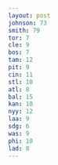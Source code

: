```yaml
---
layout: post
johnson: 73
smith: 79
tor: 7
cle: 9
bos: 7
tam: 12
pit: 9
cin: 11
stl: 10
atl: 8
bal: 15
kan: 10
nyy: 12
laa: 9
sdg: 6
was: 9
phi: 10
lad: 8
---
```


